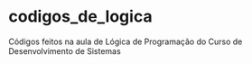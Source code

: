 # codigos_de_logica
Códigos feitos na aula de Lógica de Programação do Curso de Desenvolvimento de Sistemas
